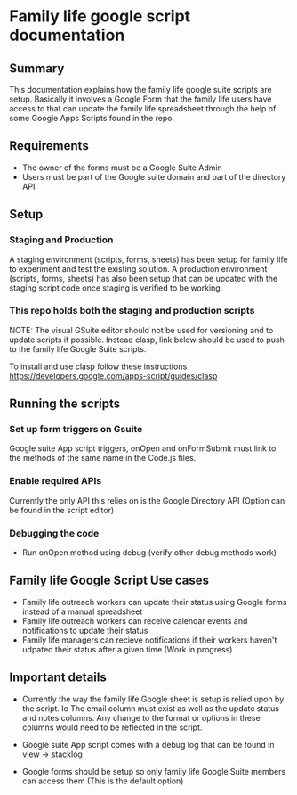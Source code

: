 # Family life google script documentation

## Summary

This documentation explains how the family life google suite scripts are setup. Basically it involves a Google Form that the family life users have access to that can update the family life spreadsheet through the help of some Google Apps Scripts found in the repo.

## Requirements

- The owner of the forms must be a Google Suite Admin
- Users must be part of the Google suite domain and part of the directory API

## Setup

### Staging and Production

A staging environment (scripts, forms, sheets) has been setup for family life to experiment and test the existing solution. A production environment (scripts, forms, sheets) has also been setup that can be updated with the staging script code once staging is verified to be working.

### This repo holds both the staging and production scripts

NOTE: The visual GSuite editor should not be used for versioning and to update scripts if possible. Instead clasp, link below should be used to push to the family life Google Suite scripts.

To install and use clasp follow these instructions https://developers.google.com/apps-script/guides/clasp

## Running the scripts

### Set up form triggers on Gsuite

Google suite App script triggers, onOpen and onFormSubmit must link to the methods of the same name in the Code.js files.

### Enable required APIs

Currently the only API this relies on is the Google Directory API (Option can be found in the script editor)

### Debugging the code

* Run onOpen method using debug (verify other debug methods work)

## Family life Google Script Use cases

- Family life outreach workers can update their status using Google forms instead of a manual spreadsheet
- Family life outreach workers can receive calendar events and notifications to update their status
- Family life managers can recieve notifications if their workers haven't udpated their status after a given time (Work in progress)

## Important details

- Currently the way the family life Google sheet is setup is relied upon by the script. Ie The email column must exist as well as the update status and notes columns. Any change to the format or options in these columns would need to be reflected in the script.

- Google suite App script comes with a debug log that can be found in view -> stacklog 

- Google forms should be setup so only family life Google Suite members can access them (This is the default option)